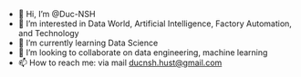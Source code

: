 - 👋 Hi, I’m @Duc-NSH
- 👀 I’m interested in Data World, Artificial Intelligence, Factory Automation, and Technology
- 🌱 I’m currently learning Data Science
- 💞️ I’m looking to collaborate on data engineering, machine learning
- 📫 How to reach me: via mail ducnsh.hust@gmail.com
